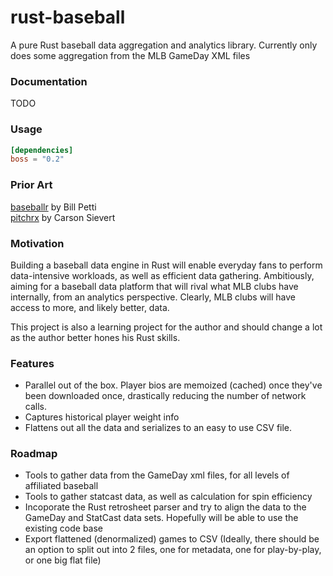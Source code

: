 rust-baseball
===

A pure Rust baseball data aggregation and analytics library. 
Currently only does some aggregation from the MLB GameDay XML files

### Documentation

TODO

### Usage

```toml
[dependencies]
boss = "0.2"
```
### Prior Art

[baseballr](https://github.com/BillPetti/baseballr) by Bill Petti<br>
[pitchrx](https://github.com/cpsievert/pitchRx) by Carson Sievert

### Motivation

Building a baseball data engine in Rust will enable everyday fans to perform data-intensive workloads, as well as efficient data gathering. Ambitiously, aiming for a baseball data platform that will rival what MLB clubs have internally, from an analytics perspective. Clearly, MLB clubs will have access to more, and likely better, data.

This project is also a learning project for the author and should change a lot as the author better hones his Rust skills.

### Features
* Parallel out of the box. Player bios are memoized (cached) once they've been downloaded once, drastically reducing the number of network calls.
* Captures historical player weight info
* Flattens out all the data and serializes to an easy to use CSV file.

### Roadmap

* Tools to gather data from the GameDay xml files, for all levels of affiliated baseball
* Tools to gather statcast data, as well as calculation for spin efficiency
* Incoporate the Rust retrosheet parser and try to align the data to the GameDay and StatCast data sets. Hopefully will be able to use the existing code base
* Export flattened (denormalized) games to CSV (Ideally, there should be an option to split out into 2 files, one for metadata, one for play-by-play, or one big flat file)